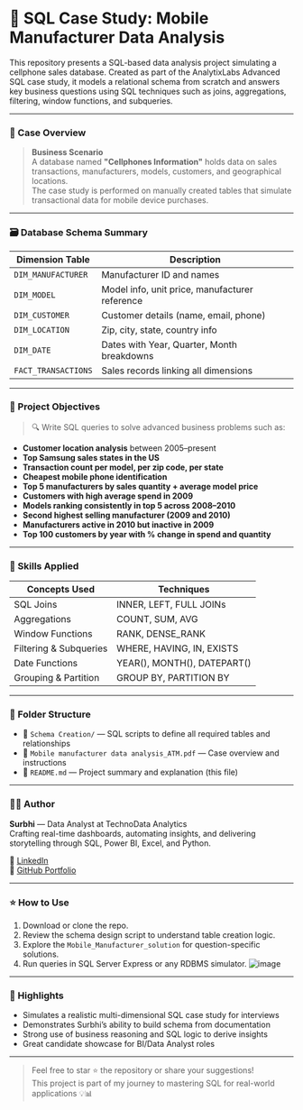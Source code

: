# 📱 SQL Case Study: Mobile Manufacturer Data Analysis

This repository presents a SQL-based data analysis project simulating a cellphone sales database. Created as part of the AnalytixLabs Advanced SQL case study, it models a relational schema from scratch and answers key business questions using SQL techniques such as joins, aggregations, filtering, window functions, and subqueries.

---

### 🧾 Case Overview

> **Business Scenario**  
> A  database named **"Cellphones Information"** holds data on sales transactions, manufacturers, models, customers, and geographical locations.  
> The case study is performed on manually created tables that simulate transactional data for mobile device purchases.

---

### 🗃️ Database Schema Summary

| Dimension Table       | Description                                         |
|-----------------------|-----------------------------------------------------|
| `DIM_MANUFACTURER`    | Manufacturer ID and names                           |
| `DIM_MODEL`           | Model info, unit price, manufacturer reference      |
| `DIM_CUSTOMER`        | Customer details (name, email, phone)              |
| `DIM_LOCATION`        | Zip, city, state, country info                      |
| `DIM_DATE`            | Dates with Year, Quarter, Month breakdowns         |
| `FACT_TRANSACTIONS`   | Sales records linking all dimensions                |

---

### 🧠 Project Objectives

> 🔍 Write SQL queries to solve advanced business problems such as:
- **Customer location analysis** between 2005–present
- **Top Samsung sales states in the US**
- **Transaction count per model, per zip code, per state**
- **Cheapest mobile phone identification**
- **Top 5 manufacturers by sales quantity + average model price**
- **Customers with high average spend in 2009**
- **Models ranking consistently in top 5 across 2008–2010**
- **Second highest selling manufacturer (2009 and 2010)**
- **Manufacturers active in 2010 but inactive in 2009**
- **Top 100 customers by year with % change in spend and quantity**

---

### 💼 Skills Applied

| Concepts Used          | Techniques                                 |
|------------------------|--------------------------------------------|
| SQL Joins              | INNER, LEFT, FULL JOINs                    |
| Aggregations           | COUNT, SUM, AVG                           |
| Window Functions       | RANK, DENSE_RANK                          |
| Filtering & Subqueries | WHERE, HAVING, IN, EXISTS                 |
| Date Functions         | YEAR(), MONTH(), DATEPART()               |
| Grouping & Partition   | GROUP BY, PARTITION BY                    |

---

### 📁 Folder Structure

- 📂 `Schema Creation/` — SQL scripts to define all required tables and relationships
- 📄 `Mobile manufacturer data analysis_ATM.pdf` — Case overview and instructions
- 📑 `README.md` — Project summary and explanation (this file)

---

### 👩‍💻 Author

**Surbhi** — Data Analyst at TechnoData Analytics  
Crafting real-time dashboards, automating insights, and delivering storytelling through SQL, Power BI, Excel, and Python.

🔗 [LinkedIn](www.linkedin.com/in/surbhi-995926161)  
🔗 [GitHub Portfolio](https://github.com/surbhigzb98)

---

### ⭐ How to Use

1. Download or clone the repo.
2. Review the schema design script to understand table creation logic.
3. Explore the `Mobile_Manufacturer_solution` for question-specific solutions.
4. Run queries in SQL Server Express or any RDBMS simulator.
   ![image](https://github.com/user-attachments/assets/b0168eb7-f7fe-4be8-ba86-1f7db7250f68)

---

### 📌 Highlights

- Simulates a realistic multi-dimensional SQL case study for interviews
- Demonstrates Surbhi’s ability to build schema from documentation
- Strong use of business reasoning and SQL logic to derive insights
- Great candidate showcase for BI/Data Analyst roles

---

> Feel free to star ⭐ the repository or share your suggestions!  
> This project is part of my journey to mastering SQL for real-world applications 💡📊
